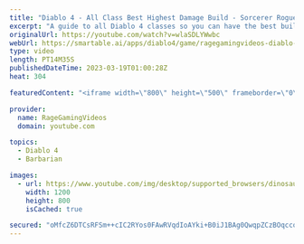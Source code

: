 ```yaml
---
title: "Diablo 4 - All Class Best Highest Damage Build - Sorcerer Rogue Barbarian Skills & Equipment Guide!"
excerpt: "A guide to all Diablo 4 classes so you can have the best build & skills! Enjoy! Support us on Patreon: http://bit.ly/1FUac4S Hunters ..."
originalUrl: https://youtube.com/watch?v=wlaSDLYWwbc
webUrl: https://smartable.ai/apps/diablo4/game/ragegamingvideos-diablo-4-all-class-best-highest-damage-build-sorcerer-rogue-barbarian-skills-equipment-guide/
type: video
length: PT14M35S
publishedDateTime: 2023-03-19T01:00:28Z
heat: 304

featuredContent: "<iframe width=\"800\" height=\"500\" frameborder=\"0\" src=\"https://www.youtube.com/embed/wlaSDLYWwbc\" allow=\"accelerometer; autoplay; encrypted-media; gyroscope; picture-in-picture\" allowfullscreen></iframe>"

provider:
  name: RageGamingVideos
  domain: youtube.com

topics:
  - Diablo 4
  - Barbarian

images:
  - url: https://www.youtube.com/img/desktop/supported_browsers/dinosaur.png
    width: 1200
    height: 800
    isCached: true

secured: "oMfcZ6DTCsRFSm++cIC2RYos0FAwRVqdIoAYki+B0iJ1BAg0QwqpZCzBOqccokhQZk53I3QK1yDjDK7LQNo2t6s54fnaqcyea04HUdctNjm+uoZYJIQlggesBj0y3demY3kPSQnRj1okZurwdxa+51Db1ArYuJlqxn2mT4e9uQkk92rHXxlAVky/Bx/EnlfmCJ+qR0djfRmdhESEjffTV3i7WfFiFEWiU1r/m0WAlW5tg6IG17fgHvXWcz1lZNBHxiQar/viynG7EyHYW8zJzu/wgApiFPDulH1RvcfMlN4DaUJ64D2HiLe5T49+eRVg16gLklo43IPPyUd8z+XvIDyo2Fee5+P7bnmanGxpBPd1xiUpoLbczXWc6b/tdlLuC7mGRXOIqOwCpdGm+6gY6A==;ZcejFSMQXp/clFcwfehg5Q=="
---
```


